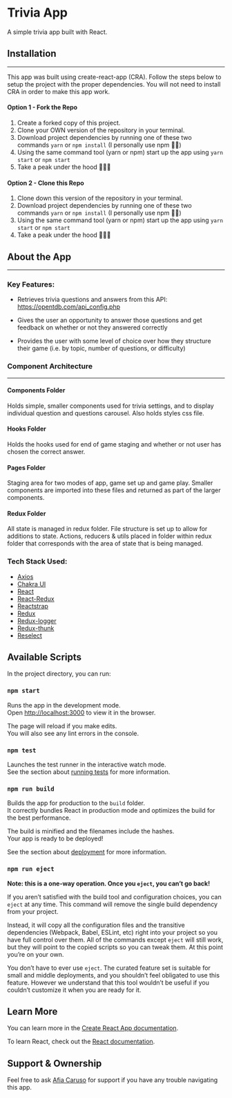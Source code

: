 # Trivia App

A simple trivia app built with React.

## Installation

---

This app was built using create-react-app (CRA). Follow the steps below to setup the project with the proper dependencies. You will not need to install CRA in order to make this app work.

#### Option 1 - Fork the Repo

1. Create a forked copy of this project.
2. Clone your OWN version of the repository in your terminal.
3. Download project dependencies by running one of these two commands `yarn` or `npm install` (I personally use npm 🤷🏾)
4. Using the same command tool (yarn or npm) start up the app using `yarn start` or `npm start`
5. Take a peak under the hood 👩🏾‍🔧

#### Option 2 - Clone this Repo

1. Clone down this version of the repository in your terminal.
2. Download project dependencies by running one of these two commands `yarn` or `npm install` (I personally use npm 🤷🏾)
3. Using the same command tool (yarn or npm) start up the app using `yarn start` or `npm start`
4. Take a peak under the hood 👩🏾‍🔧

## About the App

---

### Key Features:

- Retrieves trivia questions and answers from this API: https://opentdb.com/api_config.php

- Gives the user an opportunity to answer those questions and get feedback on whether or not they answered correctly
- Provides the user with some level of choice over how they structure their game (i.e. by topic, number of questions, or difficulty)



### Component Architecture
---
#### Components Folder
Holds simple, smaller components used for trivia settings, and to display individual question and questions carousel. Also holds styles css file.

#### Hooks Folder
Holds the hooks used for end of game staging and whether or not user has chosen the correct answer.

#### Pages Folder
Staging area for two modes of app, game set up and game play. Smaller components are imported into these files and returned as part of the larger components.

#### Redux Folder
All state is managed in redux folder. File structure is set up to allow for additions to state. Actions, reducers & utils placed in folder within redux folder that corresponds with the area of state that is being managed. 


### Tech Stack Used:

- [Axios](https://github.com/axios/axios)
- [Chakra UI](https://chakra-ui.com/)
- [React](https://reactjs.org/)
- [React-Redux](https://react-redux.js.org/)
- [Reactstrap](https://reactstrap.github.io/)
- [Redux](https://redux.js.org/)
- [Redux-logger](https://www.npmjs.com/package/redux-logger)
- [Redux-thunk](https://www.npmjs.com/package/redux-thunk)
- [Reselect](https://github.com/reduxjs/reselect)


## Available Scripts

In the project directory, you can run:

### `npm start`

Runs the app in the development mode.<br>
Open [http://localhost:3000](http://localhost:3000) to view it in the browser.

The page will reload if you make edits.<br>
You will also see any lint errors in the console.

### `npm test`

Launches the test runner in the interactive watch mode.<br>
See the section about [running tests](https://facebook.github.io/create-react-app/docs/running-tests) for more information.

### `npm run build`

Builds the app for production to the `build` folder.<br>
It correctly bundles React in production mode and optimizes the build for the best performance.

The build is minified and the filenames include the hashes.<br>
Your app is ready to be deployed!

See the section about [deployment](https://facebook.github.io/create-react-app/docs/deployment) for more information.

### `npm run eject`

**Note: this is a one-way operation. Once you `eject`, you can’t go back!**

If you aren’t satisfied with the build tool and configuration choices, you can `eject` at any time. This command will remove the single build dependency from your project.

Instead, it will copy all the configuration files and the transitive dependencies (Webpack, Babel, ESLint, etc) right into your project so you have full control over them. All of the commands except `eject` will still work, but they will point to the copied scripts so you can tweak them. At this point you’re on your own.

You don’t have to ever use `eject`. The curated feature set is suitable for small and middle deployments, and you shouldn’t feel obligated to use this feature. However we understand that this tool wouldn’t be useful if you couldn’t customize it when you are ready for it.


## Learn More

You can learn more in the [Create React App documentation](https://facebook.github.io/create-react-app/docs/getting-started).

To learn React, check out the [React documentation](https://reactjs.org/).


## Support & Ownership

Feel free to ask [Afia Caruso](afia.caruso@gmail.com) for support if you have any trouble navigating this app.
